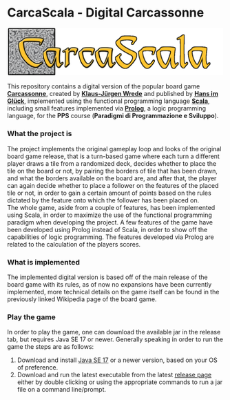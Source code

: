 # CarcaScala - Digital Carcassonne

<p align="center"> 
	<img alt="carcascala logo" src="CarcaScala.png?raw=true" width="500">
</p>

This repository contains a digital version of the popular board game **[Carcassonne](https://en.wikipedia.org/wiki/Carcassonne_(board_game))**, created by **[Klaus-Jürgen Wrede](https://www.kjwrede.de/)** and published by **[Hans im Glück](https://www.hans-im-glueck.de/)**, implemented using the functional programming language **[Scala](https://en.wikipedia.org/wiki/Scala_(programming_language))**, including small features implemented via **[Prolog](https://en.wikipedia.org/wiki/Prolog)**, a logic programming language, for the **PPS** course (**Paradigmi di Programmazione e Sviluppo**). <br>

### What the project is

The project implements the original gameplay loop and looks of the original board game release, that is a turn-based game where each turn a different player draws a tile from a randomized deck, decides whether to place the tile on the board or not, by pairing the borders of tile that has been drawn, and what the borders available on the board are, and after that, the player can again decide whether to place a follower on the features of the placed tile or not, in order to gain a certain amount of points based on the rules dictated by the feature onto which the follower has been placed on. <br>
The whole game, aside from a couple of features, has been implemented using Scala, in order to maximize the use of the functional programming paradigm when developing the project. A few features of the game have been developed using Prolog instead of Scala, in order to show off the capabilities of logic programming. The features developed via Prolog are related to the calculation of the players scores.  

### What is implemented

The implemented digital version is based off of the main release of the board game with its rules, as of now no expansions have been currently implemented, more technical details on the game itself can be found in the previously linked Wikipedia page of the board game.

### Play the game
In order to play the game, one can download the available jar in the release tab, but requires Java SE 17 or newer. Generally speaking in order to run the game the steps are as follows:
 1. Download and install [Java SE 17](https://www.oracle.com/de/java/technologies/javase-downloads.html) or a newer version, based on your OS of preference.
 2. Download and run the latest executable from the latest [release page](https://github.com/gned0/pps-22-carcascala/releases/) either by double clicking or using the appropriate commands to run a jar file on a command line/prompt.
